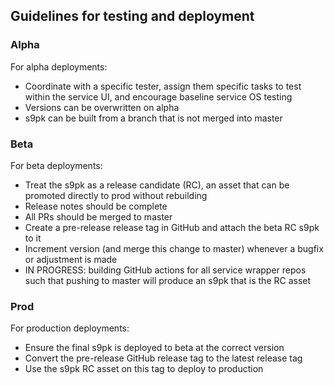 ## Guidelines for testing and deployment

### Alpha

For alpha deployments: 

- Coordinate with a specific tester, assign them specific tasks to test within the service UI, and encourage baseline service OS testing
- Versions can be overwritten on alpha
- s9pk can be built from a branch that is not merged into master

### Beta

For beta deployments:

- Treat the s9pk as a release candidate (RC), an asset that can be promoted directly to prod without rebuilding
- Release notes should be complete
- All PRs should be merged to master
- Create a pre-release release tag in GitHub and attach the beta RC s9pk to it
- Increment version (and merge this change to master) whenever a bugfix or adjustment is made
- IN PROGRESS: building GitHub actions for all service wrapper repos such that pushing to master will produce an s9pk that is the RC asset

### Prod

For production deployments:

- Ensure the final s9pk is deployed to beta at the correct version
- Convert the pre-release GitHub release tag to the latest release tag
- Use the s9pk RC asset on this tag to deploy to production